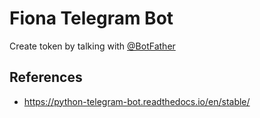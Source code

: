 # Fiona Telegram Bot

Create token by talking with [@BotFather](https://telegram.me/BotFather)

## References
* https://python-telegram-bot.readthedocs.io/en/stable/
